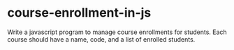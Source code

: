 # course-enrollment-in-js
Write a javascript program to manage course enrollments for students. Each course should have a name, code, and a list of enrolled students.
